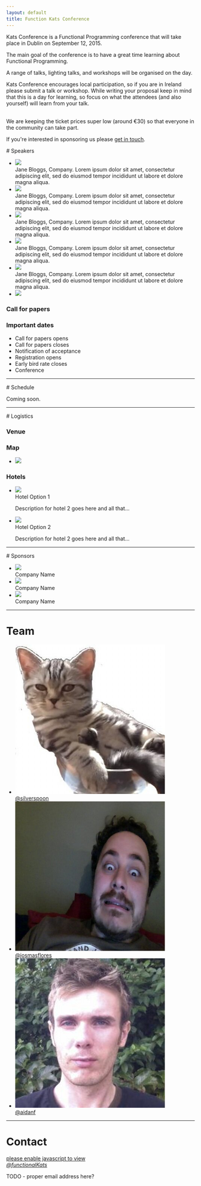 ```yaml
---
layout: default
title: Function Kats Conference
---
```

<a name="what"></a>
<div class="panel">
Kats Conference is a Functional Programming conference that will take place in Dublin on September 12, 2015.<br>

The main goal of the conference is to have a great time learning about Functional Programming.<br>

A range of talks, lighting talks, and workshops will be organised on the day.<br>

Kats Conference encourages local participation, so if you are in Ireland please submit a talk or workshop. While writing your proposal keep in mind that this is a day for learning, so focus on what the attendees (and also yourself) will learn from your talk.<br><br>

We are keeping the ticket prices super low (around &euro;30) so that everyone in the community can take part.<br>

If you're interested in sponsoring us please <a href="#contact">get in touch</a>.
</div>

<a name="speakers"></a>
<div class="main-section">
# Speakers
</div>

<ul class="small-block-grid-2 medium-block-grid-3 large-block-grid-4">
  <li>
  <img src="http://placehold.it/200x200">
  <div class="caption">Jane Bloggs, Company. Lorem ipsum dolor sit amet, consectetur adipiscing elit, sed do eiusmod tempor incididunt ut labore et dolore magna aliqua.</div>
  </li>
  <li>
  <img src="http://placehold.it/200x200">
  <div class="caption">Jane Bloggs, Company. Lorem ipsum dolor sit amet, consectetur adipiscing elit, sed do eiusmod tempor incididunt ut labore et dolore magna aliqua.</div>
  </li>
  <li>
  <img src="http://placehold.it/200x200">
  <div class="caption">Jane Bloggs, Company. Lorem ipsum dolor sit amet, consectetur adipiscing elit, sed do eiusmod tempor incididunt ut labore et dolore magna aliqua.</div>
  </li>
  <li>
  <img src="http://placehold.it/200x200">
  <div class="caption">Jane Bloggs, Company. Lorem ipsum dolor sit amet, consectetur adipiscing elit, sed do eiusmod tempor incididunt ut labore et dolore magna aliqua.</div>
  </li>
  <li>
  <img src="http://placehold.it/200x200">
  <div class="caption">Jane Bloggs, Company. Lorem ipsum dolor sit amet, consectetur adipiscing elit, sed do eiusmod tempor incididunt ut labore et dolore magna aliqua.</div>
  </li>
  <li>
  <img src="http://placehold.it/200x200">
  </li>
</ul>

### Call for papers


### Important dates

* Call for papers opens
* Call for papers closes
* Notification of acceptance
* Registration opens
* Early bird rate closes
* Conference

<hr/>

<a name="schedule"></a>
<div class="main-section">
# Schedule
</div>

Coming soon.

<hr/>

<a name="logistics"></a>
<div class ="main-section">
# Logistics
</div>

### Venue

### Map

<ul class="small-block-grid-1 medium-block-grid-1 large-block-grid-1">
  <li>
  <img src="http://placehold.it/750x500">
  </li>
</ul>

### Hotels

<ul class="small-block-grid-1 medium-block-grid-1 large-block-grid-2">
  <li>
  <img src="http://placehold.it/200x200">
  <div class="caption">Hotel Option 1</div>
  <p>Description for hotel 2 goes here and all that...</p>
  </li>

  <li>
  <img src="http://placehold.it/200x200">
  <div class="caption">Hotel Option 2</div>
  <p>Description for hotel 2 goes here and all that...</p>
  </li>
</ul>

<hr/>

<a name="sponsors"></a>
<div class="main-section">
# Sponsors
</div>

<ul class="small-block-grid-1 medium-block-grid-1 large-block-grid-2">
  <li>
  <img src="http://placehold.it/600x200">
  <div class="caption">Company Name</div>
  </li>

  <li>
  <img src="http://placehold.it/600x200">
  <div class="caption">Company Name</div>
  </li>

  <li>
  <img src="http://placehold.it/600x200">
  <div class="caption">Company Name</div>
  </li>
</ul>

<hr/>

<a name="team"></a>
<div class="main-section">

# Team

</div>

<ul class="small-block-grid-2 medium-block-grid-3 large-block-grid-4">
  <li>
  <img src="images/avatars/silverspoon.jpeg">
  <div class="caption"><a href="http://twitter.com/silverspoon">@silverspoon</a></div>
  </li>
  <li>
  <img src="images/avatars/jos.jpeg">
  <div class="caption"><a href="http://twitter.com/josmasflores">@josmasflores</a></div>
  </li>
  <li>
  <img src="images/avatars/aidanf.jpeg">
  <div class="caption"><a href="http://twitter.com/aidanf">@aidanf</a></div>
  </li>
</ul>

<hr/>

<a name="contact"></a>
<div class="main-section">

# Contact

</div>

<div class="contact">
<a href="#"><i class="fa fa-envelope"></i> <span id="my-email">please enable javascript to view</span></a><br/>
    <a href="http://www.twitter.com/functionalKats"><i class="fa fa-twitter-square">@functionalKats</i></a>
</div>

<p>TODO - proper email address here?</p>

<script>
$('#my-email').html(function(){
var e = "hello";
var a = "@";
var d = "functionalkats";
var c = ".com";
var h = 'mailto:' + e + a + d + c;
$(this).parent('a').attr('href', h);
return e + a + d + c;
});
</script>
